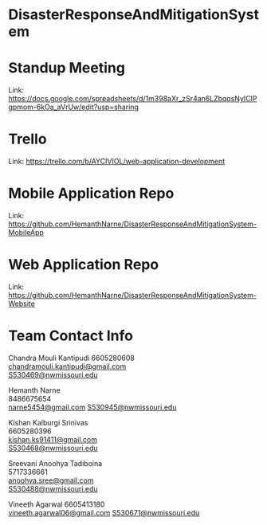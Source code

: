 # DisasterResponseAndMitigationSystem

# Standup Meeting
Link: https://docs.google.com/spreadsheets/d/1m398aXr_zSr4an6LZbqqsNyIClPgpmom-6kOa_aVrUw/edit?usp=sharing

# Trello
Link: https://trello.com/b/AYCIVIOL/web-application-development

# Mobile Application Repo
Link: https://github.com/HemanthNarne/DisasterResponseAndMitigationSystem-MobileApp

# Web Application Repo
Link: https://github.com/HemanthNarne/DisasterResponseAndMitigationSystem-Website

# Team Contact Info

Chandra Mouli Kantipudi	
6605280608	
chandramouli.kantipudi@gmail.com	
S530469@nwmissouri.edu

Hemanth Narne	
8486675654	
narne5454@gmail.com	
S530945@nwmissouri.edu

Kishan Kalburgi Srinivas	
6605280396	
kishan.ks91411@gmail.com	
S530468@nwmissouri.edu

Sreevani Anoohya Tadiboina	
5717336661	
anoohya.sree@gmail.com	
S530488@nwmissouri.edu

Vineeth Agarwal	
6605413180	
vineeth.agarwal06@gmail.com	
S530671@nwmissouri.edu

